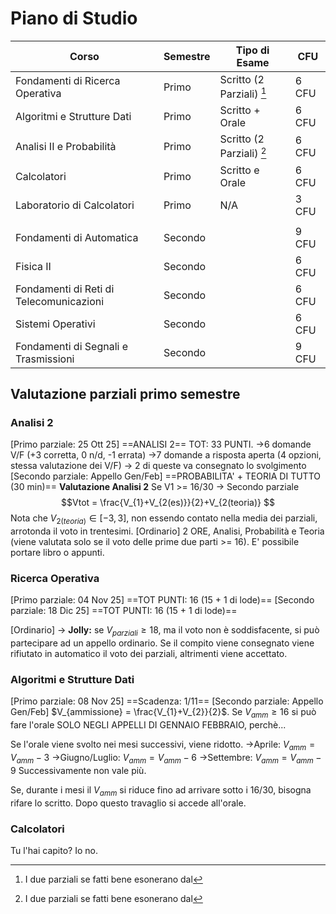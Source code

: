 # Piano di Studio
| Corso                                   | Semestre | Tipo di Esame             | CFU   |
| --------------------------------------- | -------- | ------------------------- | ----- |
| Fondamenti di Ricerca Operativa         | Primo    | Scritto (2 Parziali) [^1] | 6 CFU |
| Algoritmi e Strutture Dati              | Primo    | Scritto + Orale           | 6 CFU |
| Analisi II e Probabilità                | Primo    | Scritto (2 Parziali) [^1] | 6 CFU |
| Calcolatori                             | Primo    | Scritto e Orale           | 6 CFU |
| Laboratorio di Calcolatori              | Primo    | N/A                       | 3 CFU |
|                                         |          |                           |       |
| Fondamenti di Automatica                | Secondo  |                           | 9 CFU |
| Fisica II                               | Secondo  |                           | 6 CFU |
| Fondamenti di Reti di Telecomunicazioni | Secondo  |                           | 6 CFU |
| Sistemi Operativi                       | Secondo  |                           | 6 CFU |
| Fondamenti di Segnali e Trasmissioni    | Secondo  |                           | 9 CFU |

[^1]: I due parziali se fatti bene esonerano dal 

## Valutazione parziali primo semestre
### Analisi 2 
[Primo parziale: 25 Ott 25] ==ANALISI 2==
	TOT: 33 PUNTI. 
	->6 domande V/F (+3 corretta, 0 n/d, -1 errata)
	->7 domande a risposta aperta (4 opzioni, stessa valutazione dei V/F)
		-> 2 di queste va consegnato lo svolgimento
[Secondo parziale: Appello Gen/Feb] ==PROBABILITA' + TEORIA DI TUTTO (30 min)==
**Valutazione Analisi 2**
Se V1 >= 16/30 -> Secondo parziale
$$Vtot = \frac{V_{1}+V_{2(es)}}{2}+V_{2(teoria)}  $$
Nota che $V_{2(teoria)} \in [-3,3]$, non essendo contato nella media dei parziali, arrotonda il voto in trentesimi. 
[Ordinario] 
2 ORE, Analisi, Probabilità e Teoria (viene valutata solo se il voto delle prime due parti >= 16). E' possibile portare libro o appunti.

### Ricerca Operativa
[Primo parziale: 04 Nov 25] ==TOT PUNTI: 16 (15 + 1 di lode)==
[Secondo parziale: 18 Dic 25] ==TOT PUNTI: 16 (15 + 1 di lode)==

[Ordinario] 
	-> **Jolly:** se $V_{parziali} \geq 18$, ma il voto non è soddisfacente, si può partecipare ad un appello ordinario. Se il compito viene consegnato viene rifiutato in automatico il voto dei parziali, altrimenti viene accettato.
### Algoritmi e Strutture Dati
[Primo parziale: 08 Nov 25] ==Scadenza: 1/11==
[Secondo parziale: Appello Gen/Feb]
$V_{ammissione} = \frac{V_{1}+V_{2}}{2}$. Se $V_{amm} \geq 16$ si può fare l'orale SOLO NEGLI APPELLI DI GENNAIO FEBBRAIO, perchè...

Se l'orale viene svolto nei mesi successivi, viene ridotto.
->Aprile: $V_{amm} = V_{amm} -3$
->Giugno/Luglio: $V_{amm} = V_{amm} -6$
->Settembre: $V_{amm} = V_{amm} -9$
Successivamente non vale più.

Se, durante i mesi il $V_{amm}$ si riduce fino ad arrivare sotto i 16/30, bisogna rifare lo scritto.
Dopo questo travaglio si accede all'orale.

### Calcolatori
Tu l'hai capito? Io no.

